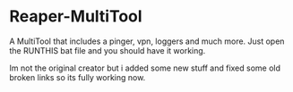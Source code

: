 # Reaper-MultiTool
A MultiTool that includes a pinger, vpn, loggers and much more.
Just open the RUNTHIS bat file and you should have it working.

Im not the original creator but i added some new stuff and fixed some old broken links so its fully working now.
